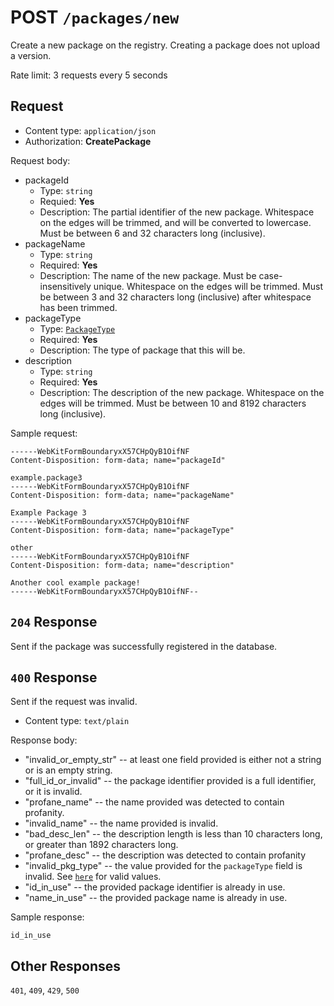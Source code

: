 # POST `/packages/new`

Create a new package on the registry. Creating a package does not upload a version.

Rate limit: 3 requests every 5 seconds

## Request

- Content type: `application/json`
- Authorization: **CreatePackage**

Request body:

- packageId
  - Type: `string`
  - Requied: **Yes**
  - Description: The partial identifier of the new package. Whitespace on the edges will be trimmed, and will be converted to lowercase. Must be between 6 and 32 characters long (inclusive).
- packageName
  - Type: `string`
  - Required: **Yes**
  - Description: The name of the new package. Must be case-insensitively unique. Whitespace on the edges will be trimmed. Must be between 3 and 32 characters long (inclusive) after whitespace has been trimmed.
- packageType
  - Type: [`PackageType`](/registry-api/enumerations#PackageType)
  - Required: **Yes**
  - Description: The type of package that this will be.
- description
  - Type: `string`
  - Required: **Yes**
  - Description: The description of the new package. Whitespace on the edges will be trimmed. Must be between 10 and 8192 characters long (inclusive).

Sample request:

```formdata
------WebKitFormBoundaryxX57CHpQyB1OifNF
Content-Disposition: form-data; name="packageId"

example.package3
------WebKitFormBoundaryxX57CHpQyB1OifNF
Content-Disposition: form-data; name="packageName"

Example Package 3
------WebKitFormBoundaryxX57CHpQyB1OifNF
Content-Disposition: form-data; name="packageType"

other
------WebKitFormBoundaryxX57CHpQyB1OifNF
Content-Disposition: form-data; name="description"

Another cool example package!
------WebKitFormBoundaryxX57CHpQyB1OifNF--
```

## `204` Response

Sent if the package was successfully registered in the database. 

## `400` Response

Sent if the request was invalid.

- Content type: `text/plain`

Response body:

- "invalid_or_empty_str" -- at least one field provided is either not a string or is an empty string.
- "full_id_or_invalid" -- the package identifier provided is a full identifier, or it is invalid.
- "profane_name" -- the name provided was detected to contain profanity.
- "invalid_name" -- the name provided is invalid.
- "bad_desc_len" -- the description length is less than 10 characters long, or greater than 1892 characters long.
- "profane_desc" -- the description was detected to contain profanity
- "invalid_pkg_type" -- the value provided for the `packageType` field is invalid. See [`here`](/registry-api/enumerations#PackageType) for valid values.
- "id_in_use" -- the provided package identifier is already in use.
- "name_in_use" -- the provided package name is already in use.

Sample response:

```text
id_in_use
```

## Other Responses

`401`, `409`, `429`, `500`